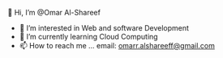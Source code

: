 👋 Hi, I’m @Omar Al-Shareef
- 👀 I’m interested in Web and software Development 
- 🌱 I’m currently learning Cloud Computing
- 📫 How to reach me ... email: omarr.alshareeff@gmail.com
